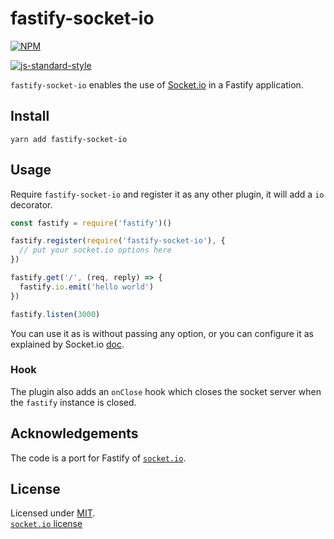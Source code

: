 # fastify-socket-io
[![NPM](https://nodei.co/npm/fastify-socket-io.png?downloads=true&downloadRank=true&stars=true)](https://nodei.co/npm/fastify-socket-io/)

[![js-standard-style](https://img.shields.io/badge/code%20style-standard-brightgreen.svg?style=flat)](http://standardjs.com/)

`fastify-socket-io` enables the use of [Socket.io](https://socket.io/) in a Fastify application.

## Install
```
yarn add fastify-socket-io
```

## Usage
Require `fastify-socket-io` and register it as any other plugin, it will add a `io` decorator.
```js
const fastify = require('fastify')()

fastify.register(require('fastify-socket-io'), {
  // put your socket.io options here
})

fastify.get('/', (req, reply) => {
  fastify.io.emit('hello world')
})

fastify.listen(3000)
```
You can use it as is without passing any option, or you can configure it as explained by Socket.io [doc](https://socket.io/docs/server-api/).

### Hook

The plugin also adds an `onClose` hook which closes the socket server when the `fastify` instance is closed.

## Acknowledgements

The code is a port for Fastify of [`socket.io`](https://github.com/socketio/socket.io).

## License

Licensed under [MIT](./LICENSE).<br/>
[`socket.io` license](https://github.com/socketio/socket.io/blob/master/LICENSE)